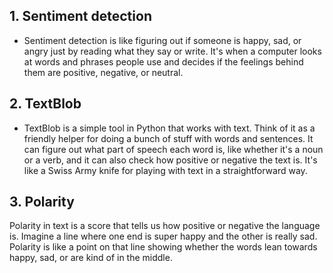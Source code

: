 ## 1. Sentiment detection
- Sentiment detection is like figuring out if someone is happy, sad, or angry just by reading what they say or write. It's when a computer looks at words and phrases people use and decides if the feelings behind them are positive, negative, or neutral.

## 2. TextBlob
- TextBlob is a simple tool in Python that works with text. Think of it as a friendly helper for doing a bunch of stuff with words and sentences. It can figure out what part of speech each word is, like whether it's a noun or a verb, and it can also check how positive or negative the text is. It's like a Swiss Army knife for playing with text in a straightforward way.

## 3. Polarity

Polarity in text is a score that tells us how positive or negative the language is. Imagine a line where one end is super happy and the other is really sad. Polarity is like a point on that line showing whether the words lean towards happy, sad, or are kind of in the middle.